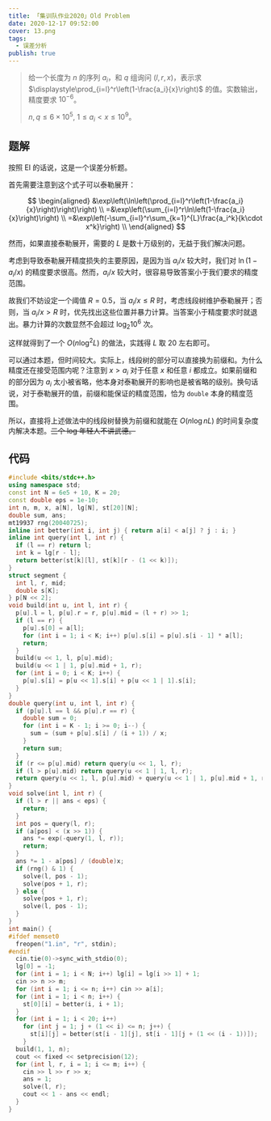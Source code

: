 ```yaml
---
title: 「集训队作业2020」Old Problem
date: 2020-12-17 09:52:00
cover: 13.png
tags:
  - 误差分析
publish: true
---
```


> 给一个长度为 $n$ 的序列 $a_i$，和 $q$ 组询问 $(l,r,x)$，表示求 $\displaystyle\prod_{i=l}^r\left(1-\frac{a_i}{x}\right)$ 的值。实数输出，精度要求 $10^{-6}$。
>
> $n,q\le6\times10^5,\ 1\leq a_i < x\leq 10^9$。

<!-- more -->

## 题解

按照 EI 的话说，这是一个误差分析题。

首先需要注意到这个式子可以泰勒展开：

$$
\begin{aligned}
 &\exp\left(\ln\left(\prod_{i=l}^r\left(1-\frac{a_i}{x}\right)\right)\right) \\
=&\exp\left(\sum_{i=l}^r\ln\left(1-\frac{a_i}{x}\right)\right) \\
=&\exp\left(-\sum_{i=l}^r\sum_{k=1}^{L}\frac{a_i^k}{k\cdot x^k}\right) \\
\end{aligned}
$$

然而，如果直接泰勒展开，需要的 $L$ 是数十万级别的，无益于我们解决问题。

考虑到导致泰勒展开精度损失的主要原因，是因为当 $a_i/x$ 较大时，我们对 $\ln(1-a_i/x)$ 的精度要求很高。然而，$a_i/x$ 较大时，很容易导致答案小于我们要求的精度范围。

故我们不妨设定一个阈值 $R=0.5$，当 $a_i/x\le R$ 时，考虑线段树维护泰勒展开；否则，当 $a_i/x>R$ 时，优先找出这些位置并暴力计算。当答案小于精度要求时就退出。暴力计算的次数显然不会超过 $\log_2 10^6$ 次。

这样就得到了一个 $O(n\log^2L)$ 的做法，实践得 $L$ 取 $20$ 左右即可。

可以通过本题，但时间较大。实际上，线段树的部分可以直接换为前缀和。为什么精度还在接受范围内呢？注意到 $x>a_i$ 对于任意 $x$ 和任意 $i$ 都成立。如果前缀和的部分因为 $a_i$ 太小被省略，他本身对泰勒展开的影响也是被省略的级别。换句话说，对于泰勒展开的值，前缀和能保证的精度范围，恰为 `double` 本身的精度范围。

所以，直接将上述做法中的线段树替换为前缀和就能在 $O(n\log nL)$ 的时间复杂度内解决本题。~~三个 log 年轻人不讲武德。~~

## 代码

```cpp
#include <bits/stdc++.h>
using namespace std;
const int N = 6e5 + 10, K = 20;
const double eps = 1e-10;
int n, m, x, a[N], lg[N], st[20][N];
double sum, ans;
mt19937 rng(20040725);
inline int better(int i, int j) { return a[i] < a[j] ? j : i; }
inline int query(int l, int r) {
  if (l == r) return l;
  int k = lg[r - l];
  return better(st[k][l], st[k][r - (1 << k)]);
}
struct segment {
  int l, r, mid;
  double s[K];
} p[N << 2];
void build(int u, int l, int r) {
  p[u].l = l, p[u].r = r, p[u].mid = (l + r) >> 1;
  if (l == r) {
    p[u].s[0] = a[l];
    for (int i = 1; i < K; i++) p[u].s[i] = p[u].s[i - 1] * a[l];
    return;
  }
  build(u << 1, l, p[u].mid);
  build(u << 1 | 1, p[u].mid + 1, r);
  for (int i = 0; i < K; i++) {
    p[u].s[i] = p[u << 1].s[i] + p[u << 1 | 1].s[i];
  }
}
double query(int u, int l, int r) {
  if (p[u].l == l && p[u].r == r) {
    double sum = 0;
    for (int i = K - 1; i >= 0; i--) {
      sum = (sum + p[u].s[i] / (i + 1)) / x;
    }
    return sum;
  }
  if (r <= p[u].mid) return query(u << 1, l, r);
  if (l > p[u].mid) return query(u << 1 | 1, l, r);
  return query(u << 1, l, p[u].mid) + query(u << 1 | 1, p[u].mid + 1, r);
}
void solve(int l, int r) {
  if (l > r || ans < eps) {
    return;
  }
  int pos = query(l, r);
  if (a[pos] < (x >> 1)) {
    ans *= exp(-query(1, l, r));
    return;
  }
  ans *= 1 - a[pos] / (double)x;
  if (rng() & 1) {
    solve(l, pos - 1);
    solve(pos + 1, r);
  } else {
    solve(pos + 1, r);
    solve(l, pos - 1);
  }
}
int main() {
#ifdef memset0
  freopen("1.in", "r", stdin);
#endif
  cin.tie(0)->sync_with_stdio(0);
  lg[0] = -1;
  for (int i = 1; i < N; i++) lg[i] = lg[i >> 1] + 1;
  cin >> n >> m;
  for (int i = 1; i <= n; i++) cin >> a[i];
  for (int i = 1; i < n; i++) {
    st[0][i] = better(i, i + 1);
  }
  for (int i = 1; i < 20; i++)
    for (int j = 1; j + (1 << i) <= n; j++) {
      st[i][j] = better(st[i - 1][j], st[i - 1][j + (1 << (i - 1))]);
    }
  build(1, 1, n);
  cout << fixed << setprecision(12);
  for (int l, r, i = 1; i <= m; i++) {
    cin >> l >> r >> x;
    ans = 1;
    solve(l, r);
    cout << 1 - ans << endl;
  }
}
```
